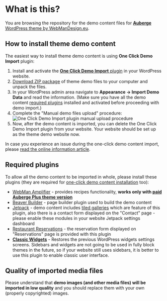 # What is this?

You are browsing the repository for the demo content files for [**Auberge** WordPress theme by WebManDesign.eu](https://www.webmandesign.eu/portfolio/auberge-wordpress-theme/).


## How to install theme demo content

The easiest way to install theme demo content is using **One Click Demo Import** plugin:

1. Install and activate the [**One Click Demo Import** plugin](https://wordpress.org/plugins/one-click-demo-import/) in your WordPress website.
2. [Download ZIP package](https://github.com/webmandesign/demo-content/raw/master/auberge/auberge-theme-demo.zip) of theme demo files to your computer and unpack the files.
3. In your WordPress admin area navigate to **Appearance &rarr; Import Demo Data** and read the information. (Make sure you have all the demo content [required plugins](#required-plugins) installed and activated before proceeding with demo import.)
4. Complete the "Manual demo files upload" procedure:
  &nbsp;
  ![One Click Demo Import plugin manual upload procedure](https://easycaptures.com/fs/uploaded/1538/4804254364.png)
5. Now, after the demo content is imported, you can delete the One Click Demo Import plugin from your website. Your website should be set up as the theme demo website now.

In case you experience an issue during the one-click demo content import, please [read the online information article](https://github.com/proteusthemes/one-click-demo-import/blob/master/docs/import-problems.md).

## Required plugins

To allow all the demo content to be imported in whole, please install these plugins (they are required for [one-click demo content installation](#one-click-installation) too):

- [WebMan Amplifier](https://wordpress.org/plugins/webman-amplifier/) - provides recipes functionality, **works only with [paid **Auberge Plus** theme version](https://www.webmandesign.eu/portfolio/auberge-plus-wordpress-theme/#donate)**
- [Beaver Builder](https://wordpress.org/plugins/beaver-builder-lite-version/) - page builder plugin used to build the demo content
- [Jetpack](https://wordpress.org/plugins/jetpack/) - demo content includes [tiled galleries](https://jetpack.me/support/tiled-galleries/) which are feature of this plugin, also there is a contact form displayed on the "Contact" page - please enable these modules in your website Jetpack settings dashboard
- [Restaurant Reservations](https://wordpress.org/plugins/restaurant-reservations/) - the reservation form displayed on "Reservations" page is provided with this plugin
- [**Classic Widgets**](https://wordpress.org/plugins/classic-widgets/) - Restores the previous WordPress widgets settings screens. Sidebars and widgets are not going to be used in fully block themes in the future, so if your website still uses sidebars, it is better to use this plugin to enable classic user interface.

## Quality of imported media files

Please understand that **demo images (and other media files) will be imported in low quality** and you should replace them with your own (properly copyrighted) images.
